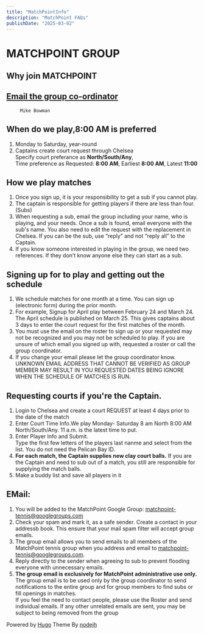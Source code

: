 ```yaml
---
title: "MatchPointInfo"
description: "MatchPoint FAQs"
publishDate: "2025-03-02"
---
```


# MATCHPOINT GROUP<br>
## Why join MATCHPOINT<br>

## [Email the group co-ordinator](m.bowman@yahoo.com)<br>
         Mike Bowman

## When do we play,8:00 AM is preferred<br>
1. Monday to Saturday, year-round<br>
2. Captains create court request through Chelsea<br> 
   Specify court preferance as **North/South/Any**,<br>
   Time preference as Requested: **8:00 AM**,  Earliest **8:00 AM**, Latest **11:00**<br>
## How we play matches
1. Once you sign up, it is your responsibility to get a sub if you cannot play.<br>
2. The captain is responsible for getting players if there are less than four. (Subs)<br>
3. When requesting a sub, email the group including your name, who is playing, and your needs. Once a sub is found, email everyone with the sub's name. You also need to edit the request with the replacement in Chelsea. If you can be the sub, use “reply” and not “reply all” to the Captain.<br>
4. If you know someone interested in playing in the group, we need two references. If they don’t know anyone else they can start as a sub.<br>
## Signing up for to play and getting out the schedule
1. We schedule matches for one month at a time.  You can sign up (electronic form) during the prior month.
2. For example, Signup for April play between February 24 and March 24.  The April schedule is published on March 25. This gives captains about 3 days to enter the court request for the first matches of the month.
5. You must use the email on the roster to sign up or your requested may not be recognized and you may not be scheduled to play.  If you are unsure of which email you signed up with, requested a roster or call the group coordinator.<br>
6. If you change your email please let the group coordinator know. UNKNOWN EMAIL ADDRESS THAT CANNOT BE VERIFIED AS GROUP MEMBER MAY RESULT IN YOU REQUESTED DATES BEING IGNORE WHEN THE SCHEDULE OF MATCHES IS RUN.<br>
## Requesting courts if you're the Captain.
1. Login to Chelsea and create a court REQUEST at least 4 days prior to the date of the match <br>
2. Enter Court Time Info.We play Monday- Saturday 8 am North 8:00 AM North/South/Any. 11 a.m. is the latest time to put.<br>
3. Enter Player Info and Submit.<br>
   Type the first few letters of the players last nanme and select from the list.  You do not need the Pelican Bay ID.<br>
4. **For each match, the Captain supplies new clay court balls.** If you are the Captain and need to sub out of a match, you still are responsible for supplying the match balls.<br>
5. Make a buddy list and save all players in it
## EMail:
1. You will be added to the MatchPoint Google Group: matchpoint-tennis@googlegroups.com
2. Check your spam and mark it, as a safe sender. Create a contact in your addressb book. This ensure that your mail spam filter will accept group emails.
3. The group email allows you to send emails to all members of the MatchPoint tennis group when you address and email to matchpoint-tennis@googlegroups.com.<br>
4. Reply directly to the sender when agreeing to sub to prevent flooding everyone with unnecessary emails.
5. **The group email is exclusively for MatchPoint administrative use only.** The group email is to be used only by the group coordinator to send notifications to the entire group and for group members to find subs or fill openings in matches.<br>
If you feel the need to contact people, please use the Roster and send individual emails. If any other unrelated emails are sent, you may be subject to being removed from the group<br>


Powered by [Hugo](http://www.gohugo.io/) Theme By [nodejh](https://github.com/nodejh/hugo-theme-mini)
